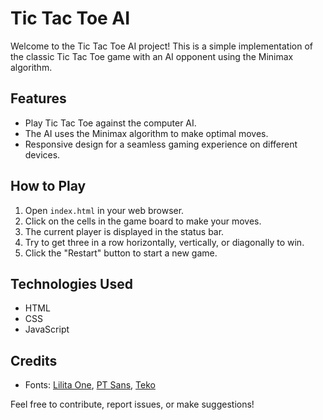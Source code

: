 # Tic Tac Toe AI

Welcome to the Tic Tac Toe AI project! This is a simple implementation of the classic Tic Tac Toe game with an AI opponent using the Minimax algorithm.

## Features

- Play Tic Tac Toe against the computer AI.
- The AI uses the Minimax algorithm to make optimal moves.
- Responsive design for a seamless gaming experience on different devices.

## How to Play

1. Open `index.html` in your web browser.
2. Click on the cells in the game board to make your moves.
3. The current player is displayed in the status bar.
4. Try to get three in a row horizontally, vertically, or diagonally to win.
5. Click the "Restart" button to start a new game.

## Technologies Used

- HTML
- CSS
- JavaScript

## Credits

- Fonts: [Lilita One](https://fonts.google.com/specimen/Lilita+One), [PT Sans](https://fonts.google.com/specimen/PT+Sans), [Teko](https://fonts.google.com/specimen/Teko)

Feel free to contribute, report issues, or make suggestions!
